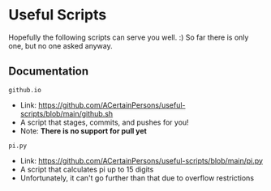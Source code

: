 # Useful Scripts

Hopefully the following scripts can serve you well. :)
So far there is only one, but no one asked anyway.

## Documentation

`github.io`
    <ul>
        <li>Link: https://github.com/ACertainPersons/useful-scripts/blob/main/github.sh
        <li>A script that stages, commits, and pushes for you!
        <li>Note: **There is no support for pull yet**
    </ul>
    
`pi.py`
    <ul>
        <li>Link: https://github.com/ACertainPersons/useful-scripts/blob/main/pi.py
        <li>A script that calculates pi up to 15 digits
        <li>Unfortunately, it can't go further than that due to overflow restrictions
    </ul>
